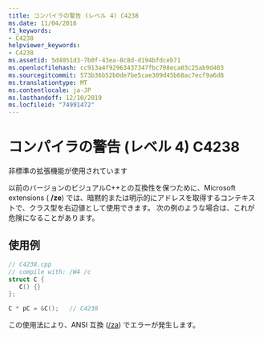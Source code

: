 ```yaml
---
title: コンパイラの警告 (レベル 4) C4238
ms.date: 11/04/2016
f1_keywords:
- C4238
helpviewer_keywords:
- C4238
ms.assetid: 5d4051d3-7b0f-43ea-8c8d-d194bfdceb71
ms.openlocfilehash: cc913a4f92963437347fbc708eca03c25ab9d403
ms.sourcegitcommit: 573b36b52b0de7be5cae309d45b68ac7ecf9a6d8
ms.translationtype: MT
ms.contentlocale: ja-JP
ms.lasthandoff: 12/10/2019
ms.locfileid: "74991472"
---
```

# <a name="compiler-warning-level-4-c4238"></a>コンパイラの警告 (レベル 4) C4238

非標準の拡張機能が使用されています

以前のバージョンのビジュアルC++との互換性を保つために、Microsoft extensions ( **/ze**) では、暗黙的または明示的にアドレスを取得するコンテキストで、クラス型を右辺値として使用できます。 次の例のような場合は、これが危険になることがあります。

## <a name="example"></a>使用例

```cpp
// C4238.cpp
// compile with: /W4 /c
struct C {
   C() {}
};

C * pC = &C();   // C4238
```

この使用法により、ANSI 互換 ([/za](../../build/reference/za-ze-disable-language-extensions.md)) でエラーが発生します。
